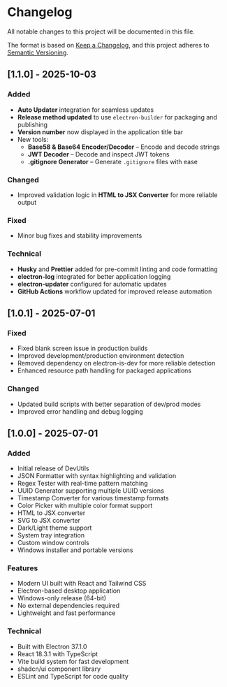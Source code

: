 # Changelog

All notable changes to this project will be documented in this file.

The format is based on [Keep a Changelog](https://keepachangelog.com/en/1.0.0/),
and this project adheres to [Semantic Versioning](https://semver.org/spec/v2.0.0.html).

<!-- ## [Unreleased] -->

<!-- Add new changes here before the next release -->

## [1.1.0] - 2025-10-03

### Added

- **Auto Updater** integration for seamless updates
- **Release method updated** to use `electron-builder` for packaging and publishing
- **Version number** now displayed in the application title bar
- New tools:
  - **Base58 & Base64 Encoder/Decoder** – Encode and decode strings
  - **JWT Decoder** – Decode and inspect JWT tokens
  - **.gitignore Generator** – Generate `.gitignore` files with ease

### Changed

- Improved validation logic in **HTML to JSX Converter** for more reliable output

### Fixed

- Minor bug fixes and stability improvements

### Technical

- **Husky** and **Prettier** added for pre-commit linting and code formatting
- **electron-log** integrated for better application logging
- **electron-updater** configured for automatic updates
- **GitHub Actions** workflow updated for improved release automation

## [1.0.1] - 2025-07-01

### Fixed

- Fixed blank screen issue in production builds
- Improved development/production environment detection
- Removed dependency on electron-is-dev for more reliable detection
- Enhanced resource path handling for packaged applications

### Changed

- Updated build scripts with better separation of dev/prod modes
- Improved error handling and debug logging

## [1.0.0] - 2025-07-01

### Added

- Initial release of DevUtils
- JSON Formatter with syntax highlighting and validation
- Regex Tester with real-time pattern matching
- UUID Generator supporting multiple UUID versions
- Timestamp Converter for various timestamp formats
- Color Picker with multiple color format support
- HTML to JSX converter
- SVG to JSX converter
- Dark/Light theme support
- System tray integration
- Custom window controls
- Windows installer and portable versions

### Features

- Modern UI built with React and Tailwind CSS
- Electron-based desktop application
- Windows-only release (64-bit)
- No external dependencies required
- Lightweight and fast performance

### Technical

- Built with Electron 37.1.0
- React 18.3.1 with TypeScript
- Vite build system for fast development
- shadcn/ui component library
- ESLint and TypeScript for code quality
